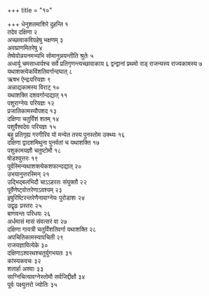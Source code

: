 +++
title = "१०"

+++
धेनुशतमाशिरे दुहन्ति १  
तदेव दक्षिणा २  
अच्छावाकविग्रहेषु भक्षणम् ३  
अवघ्राणमितरेषु ४  
तेष्वेवोन्नयनमभ्यभि सोमानुन्नयन्तीति श्रुतेः ५  
अध्वर्यू चमसाध्वर्यश्च सर्वे प्रतिगृणन्त्यच्छावाकाय ६ द्वन्द्वानां प्रथमो राड् राजन्यस्य राज्यकामस्य ७  
यथाशक्त्येकविंशतिवर्गान्दघात् ८  
ऋषभ ऐन्द्रःपरियज्ञः ९  
अन्नाद्यकामस्य विराट् १०  
यथाशक्ति दशवर्गान्दद्यात् ११  
पशुराग्नेयः परियज्ञः १२  
प्रजातिकामस्यौपशद १३  
दक्षिणा चतुर्विंशं शतम् १४  
पशुर्वैश्वदेवः परियज्ञः १५  
बहु प्रतिगृह्य गरगीरिव यो मन्येत तस्य पुनस्तोम उक्थ्यः १६  
दक्षिणा द्वादशमिथुना पुनर्वतां च यथाशक्ति १७  
पशुकामयज्ञौ चतुष्टोमौ १८  
षोडश्युत्तरः १९  
पूर्वस्मिन्यथाशक्त्येकशफान्दद्यात् २०  
उभयानुत्तरस्मिन् २१  
उद्भिद्बलभिदौ चाऽऽहरतः संयुक्तौ २२  
पूर्वेणेष्ट्वोत्तरेणाऽवश्यम् २३  
इषुरिष्टिरन्तरेणैनावाग्नेयः पुरोडाशः २४  
उद्वृढः प्रस्तरः २५  
बाणवन्तः परिधयः २६  
अर्धमासं मासं संवत्सरं वा २७  
दक्षिणा गायत्री चतुर्विंशतिवर्गा यथाशक्ति २८  
अपचितिकामस्यापचिती २९  
राजयज्ञावित्येके ३०  
दक्षिणाऽश्वरथश्चतुर्युगभयतः ३१  
कांस्यकवचः ३२  
शतार्हा अश्वाः ३३  
साग्निचित्यावग्नेस्तोमौ सर्वजिद्दीक्षौ ३४  
पूर्वः पक्ष्युत्तरो ज्योतिः ३५  

